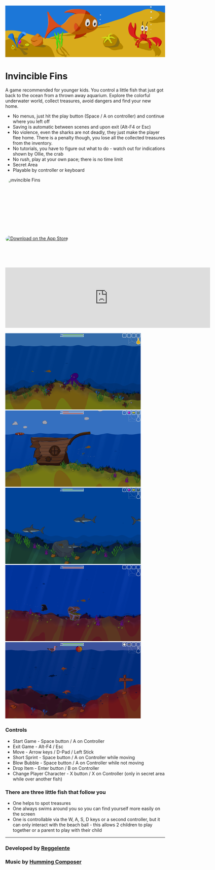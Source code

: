 ![headerImage](assets/images/header.png "Header")

# Invincible Fins

A game recommended for younger kids. You control a little fish that just got back to the ocean from a thrown away aquarium. Explore the colorful underwater world, collect treasures, avoid dangers and find your new home.

- No menus, just hit the play button (Space / A on controller) and continue where you left off
- Saving is automatic between scenes and upon exit (Alt-F4 or Esc)
- No violence, even the sharks are not deadly, they just make the player flee home. There is a penalty though, you lose all the collected treasures from the inventory.
- No tutorials, you have to figure out what to do - watch out for indications shown by Ollie, the crab
- No rush, play at your own pace; there is no time limit 
- Secret Area
- Playable by controller or keyboard

<a href="https://apps.apple.com/us/app/invincible-fins/id1547791609?itscg=30200&amp;itsct=apps_box_appicon" style="width: 170px; height: 170px; border-radius: 22%; overflow: hidden; display: inline-block; vertical-align: middle;"><img src="https://is5-ssl.mzstatic.com/image/thumb/Purple124/v4/20/28/05/20280524-92f1-ac18-57b1-8806fbb74d67/AppIcon-1x_U007emarketing-0-10-0-85-220.png/540x540bb.jpg&h=dbce24f0fb13a4942f1edd5da5c6c1f0" alt="Invincible Fins" style="width: 170px; height: 170px; border-radius: 22%; overflow: hidden; display: inline-block; vertical-align: middle;"></a>

<a href="https://apps.apple.com/us/app/invincible-fins/id1547791609?itsct=apps_box_badge&amp;itscg=30200" style="display: inline-block; overflow: hidden; border-radius: 13px; width: 250px; height: 83px;"><img src="https://tools.applemediaservices.com/api/badges/download-on-the-app-store/black/en-us?size=250x83&amp;releaseDate=1618358400&h=d05cc0adb37701b630e15200071f8439" alt="Download on the App Store" style="border-radius: 13px; width: 250px; height: 83px;"></a>

<iframe src="https://store.steampowered.com/widget/1481880/" frameborder="0" width="646" height="190"></iframe>

[![screenshot1](assets/images/small_screenshot_1.png "Screenshot 1")](assets/images/screenshot_1.png)
[![screenshot2](assets/images/small_screenshot_2.png "Screenshot 2")](assets/images/screenshot_2.png)
[![screenshot3](assets/images/small_screenshot_3.png "Screenshot 3")](assets/images/screenshot_3.png)
[![screenshot4](assets/images/small_screenshot_4.png "Screenshot 4")](assets/images/screenshot_4.png)
[![screenshot5](assets/images/small_screenshot_5.png "Screenshot 5")](assets/images/screenshot_5.png)

### Controls

- Start Game - Space button / A on Controller
- Exit Game - Alt-F4 / Esc
- Move - Arrow keys / D-Pad / Left Stick
- Short Sprint - Space button / A on Controller while moving
- Blow Bubble - Space button / A on Controller while not moving
- Drop Item - Enter button / B on Controller
- Change Player Character - X button / X on Controller (only in secret area while over another fish)

### There are three little fish that follow you

- One helps to spot treasures
- One always swims around you so you can find yourself more easily on the screen
- One is controllable via the W, A, S, D keys or a second controller, but it can only interact with the beach ball - this allows 2 children to play together or a parent to play with their child

___
### Developed by [Reggelente](https://reggelente.com)
### Music by [Humming Composer](https://www.hummingcomposer.com)
